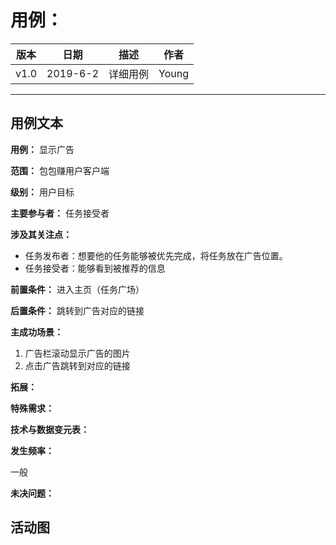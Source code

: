 # 用例：

| 版本 |   日期    | 描述 |  作者   |
| :--: | :-------: | :--: | :-----: |
| v1.0 | 2019-6-2 | 详细用例 | Young |

---
## 用例文本
**用例：** 显示广告

**范围：** 包包赚用户客户端

**级别：** 用户目标

**主要参与者：** 任务接受者

**涉及其关注点：**

- 任务发布者：想要他的任务能够被优先完成，将任务放在广告位置。
- 任务接受者：能够看到被推荐的信息

**前置条件：**
进入主页（任务广场）

**后置条件：**
跳转到广告对应的链接

**主成功场景：**
1. 广告栏滚动显示广告的图片
2. 点击广告跳转到对应的链接

**拓展：**

**特殊需求：**

**技术与数据变元表：**

**发生频率：**

一般

**未决问题：**

## 活动图